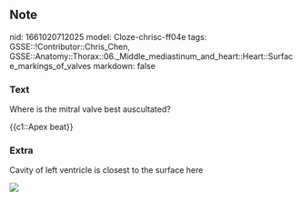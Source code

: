 ## Note
nid: 1661020712025
model: Cloze-chrisc-ff04e
tags: GSSE::!Contributor::Chris_Chen, GSSE::Anatomy::Thorax::06._Middle_mediastinum_and_heart::Heart::Surface_markings_of_valves
markdown: false

### Text
Where is the mitral valve best auscultated?
<div>
  {{c1::Apex beat}}
</div>

### Extra
Cavity of left ventricle is closest to the surface here
<div><img src=
"paste-81024562621a7c8fdf1dbb1cf32faa1d2bf418fe.png"></div>
